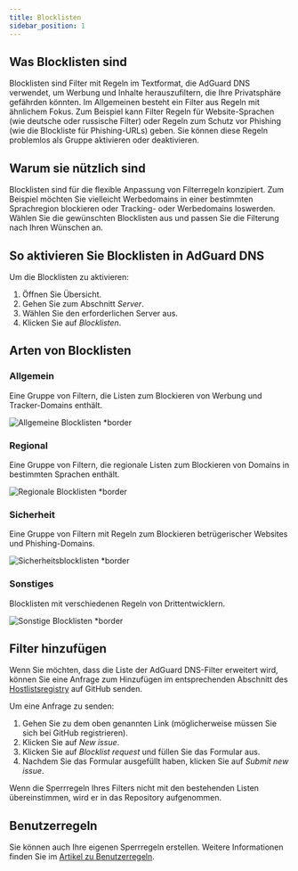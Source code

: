 ```yaml
---
title: Blocklisten
sidebar_position: 1
---
```


## Was Blocklisten sind

Blocklisten sind Filter mit Regeln im Textformat, die AdGuard DNS verwendet, um Werbung und Inhalte herauszufiltern, die Ihre Privatsphäre gefährden könnten. Im Allgemeinen besteht ein Filter aus Regeln mit ähnlichem Fokus. Zum Beispiel kann Filter Regeln für Website-Sprachen (wie deutsche oder russische Filter) oder Regeln zum Schutz vor Phishing (wie die Blockliste für Phishing-URLs) geben. Sie können diese Regeln problemlos als Gruppe aktivieren oder deaktivieren.

## Warum sie nützlich sind

Blocklisten sind für die flexible Anpassung von Filterregeln konzipiert. Zum Beispiel möchten Sie vielleicht Werbedomains in einer bestimmten Sprachregion blockieren oder Tracking- oder Werbedomains loswerden. Wählen Sie die gewünschten Blocklisten aus und passen Sie die Filterung nach Ihren Wünschen an.

## So aktivieren Sie Blocklisten in AdGuard DNS

Um die Blocklisten zu aktivieren:

1. Öffnen Sie Übersicht.
2. Gehen Sie zum Abschnitt _Server_.
3. Wählen Sie den erforderlichen Server aus.
4. Klicken Sie auf _Blocklisten_.

## Arten von Blocklisten

### Allgemein

Eine Gruppe von Filtern, die Listen zum Blockieren von Werbung und Tracker-Domains enthält.

![Allgemeine Blocklisten \*border](https://cdn.adtidy.org/content/kb/dns/private/new_dns/blocklists/general.png)

### Regional

Eine Gruppe von Filtern, die regionale Listen zum Blockieren von Domains in bestimmten Sprachen enthält.

![Regionale Blocklisten \*border](https://cdn.adtidy.org/content/kb/dns/private/new_dns/blocklists/regional.png)

### Sicherheit

Eine Gruppe von Filtern mit Regeln zum Blockieren betrügerischer Websites und Phishing-Domains.

![Sicherheitsblocklisten \*border](https://cdn.adtidy.org/content/kb/dns/private/new_dns/blocklists/security.png)

### Sonstiges

Blocklisten mit verschiedenen Regeln von Drittentwicklern.

![Sonstige Blocklisten \*border](https://cdn.adtidy.org/content/kb/dns/private/new_dns/blocklists/other.png)

## Filter hinzufügen

Wenn Sie möchten, dass die Liste der AdGuard DNS-Filter erweitert wird, können Sie eine Anfrage zum Hinzufügen im entsprechenden Abschnitt des [Hostlistsregistry](https://github.com/AdguardTeam/HostlistsRegistry) auf GitHub senden.

Um eine Anfrage zu senden:

1. Gehen Sie zu dem oben genannten Link (möglicherweise müssen Sie sich bei GitHub registrieren).
2. Klicken Sie auf _New issue_.
3. Klicken Sie auf _Blocklist request_ und füllen Sie das Formular aus.
4. Nachdem Sie das Formular ausgefüllt haben, klicken Sie auf _Submit new issue_.

Wenn die Sperrregeln Ihres Filters nicht mit den bestehenden Listen übereinstimmen, wird er in das Repository aufgenommen.

## Benutzerregeln

Sie können auch Ihre eigenen Sperrregeln erstellen.
Weitere Informationen finden Sie im [Artikel zu Benutzerregeln](/private-dns/setting-up-filtering/user-rules.md).
